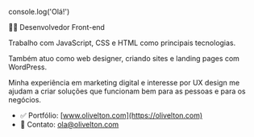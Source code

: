 console.log('Olá!')

🧑‍💻 Desenvolvedor Front-end

Trabalho com JavaScript, CSS e HTML como principais tecnologias.

Também atuo como web designer, criando sites e landing pages com WordPress.

Minha experiência em marketing digital e interesse por UX design me ajudam a criar soluções que funcionam bem para as pessoas e para os negócios.

- ✅ Portfólio: [www.olivelton.com](https://olivelton.com)
- 💬 Contato: ola@olivelton.com
